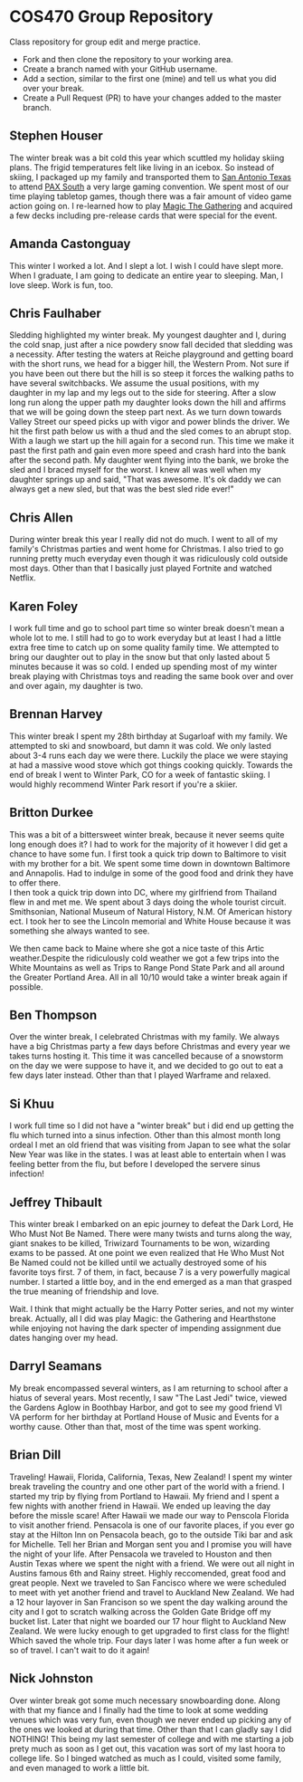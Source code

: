 # COS470 Group Repository

Class repository for group edit and merge practice.

* Fork and then clone the repository to your working area.
* Create a branch named with your GitHub username.
* Add a section, similar to the first one (mine) and tell us what you did over your break.
* Create a Pull Request (PR) to have your changes added to the master branch.

## Stephen Houser
The winter break was a bit cold this year which scuttled my holiday skiing plans. The frigid temperatures felt like living in an icebox. So instead of skiing, I packaged up my family and transported them to [San Antonio Texas](https://en.wikipedia.org/wiki/San_Antonio) to attend [PAX South](http://south.paxsite.com) a very large gaming convention. We spent most of our time playing tabletop games, though there was a fair amount of video game action going on. I re-learned how to play [Magic The Gathering](https://magic.wizards.com/en) and acquired a few decks including pre-release cards that were special for the event.

## Amanda Castonguay
This winter I worked a lot. And I slept a lot. I wish I could have slept more. When I graduate, I am going to dedicate an entire year to sleeping. Man, I love sleep. Work is fun, too.

## Chris Faulhaber
Sledding highlighted my winter break. My youngest daughter and I, during
the cold snap, just after a nice powdery snow fall decided that sledding
was a necessity. After testing the waters at Reiche playground and getting
board with the short runs, we head for a bigger hill, the Western Prom.
Not sure if you have been out there but the hill is so steep it forces
the walking paths to have several switchbacks. We assume the usual
positions, with my daughter in my lap and my legs out to the side
for steering. After a slow long run along the upper path my daughter
looks down the hill and affirms that we will be going down the
steep part next. As we turn down towards Valley Street our speed
picks up with vigor and power blinds the driver. We hit the
first path below us with a thud and the sled comes to an abrupt stop.
With a laugh we start up the hill again for a second run. This time
we make it past the first path and gain even more speed and crash hard
into the bank after the second path. My daughter went flying into the bank,
we broke the sled and I braced myself for the worst. I knew all was well when
my daughter springs up and said, "That was awesome. It's ok daddy we can
always get a new sled, but that was the best sled ride ever!"

## Chris Allen
During winter break this year I really did not do much. I went to all of my family's Christmas parties and went home for Christmas. I also tried to go running pretty much everyday even though it was ridiculously cold outside most days. Other than that I basically just played Fortnite and watched Netflix.

## Karen Foley
I work full time and go to school part time so winter break doesn't mean a whole lot to me. I still had to go to work everyday but at least I had a little extra free time to catch up on some quality family time. We attempted to bring our daughter out to play in the snow but that only lasted about 5 minutes because it was so cold. I ended up spending most of my winter break playing with Christmas toys and reading the same book over and over and over again, my daughter is two.

## Brennan Harvey
This winter break I spent my 28th birthday at Sugarloaf with my family.  We attempted to ski and snowboard, but damn it was cold.  We only lasted about 3-4 runs each day we were there.  Luckily the place we were staying at had a massive wood stove which got things cooking quickly.  Towards the end of break I went to Winter Park, CO for a week of fantastic skiing.  I would highly recommend Winter Park resort if you're a skiier.

## Britton Durkee
This was a bit of a bittersweet winter break, because it never seems quite long enough does it?   I had to work for the majority of it however I did get a chance to have some fun.   I first took a quick trip down to Baltimore to visit with my brother for a bit.   We spent some time down in downtown Baltimore and Annapolis.   Had to indulge in some of the good food and drink they have to offer there.  
I then took a quick trip down into DC, where my girlfriend from Thailand flew in and met me.   We spent about 3 days doing the whole tourist circuit.   Smithsonian, National Museum of Natural History,  N.M. Of American history ect.   I took her to see the Lincoln memorial and White House because it was something she always wanted to see.   

We then came back to Maine where she got a nice taste of this Artic weather.Despite the ridiculously cold weather we got a few trips into the White Mountains as well as Trips to Range Pond State Park and all around the Greater Portland Area. All in all 10/10 would take a winter break again if possible.

## Ben Thompson
Over the winter break, I celebrated Christmas with my family. We always have a big Christmas party a few days before Christmas and every year we takes turns hosting it. This time it was cancelled because of a snowstorm on the day we were suppose to have it, and we decided to go out to eat a few days later instead. Other than that I played Warframe and relaxed.  

## Si Khuu
I work full time so I did not have a "winter break" but i did end up getting the flu which turned into a sinus infection. Other than this almost month long ordeal I met an old friend that was visiting from Japan to see what the solar New Year was like in the states. I was at least able to entertain when I was feeling better from the flu, but before I developed the servere sinus infection!

## Jeffrey Thibault
This winter break I embarked on an epic journey to defeat the Dark Lord, He Who Must Not Be Named. There were many twists and turns along the way, giant snakes to be killed, Triwizard Tournaments to be won, wizarding exams to be passed. At one point we even realized that He Who Must Not Be Named could not be killed until we actually destroyed some of his favorite toys first. 7 of them, in fact, because 7 is a very powerfully magical number. I started a little boy, and in the end emerged as a man that grasped the true meaning of friendship and love.

Wait. I think that might actually be the Harry Potter series, and not my winter break. Actually, all I did was play Magic: the Gathering and Hearthstone while enjoying not having the dark specter of impending assignment due dates hanging over my head.

## Darryl Seamans
My break encompassed several winters, as I am returning to school after a hiatus of several years. Most recently, I saw 
"The Last Jedi" twice, viewed the Gardens Aglow in Boothbay Harbor, and got to see my good friend VI VA perform for her 
birthday at Portland House of Music and Events for a worthy cause. Other than that, most of the time was spent working.

## Brian Dill
Traveling! Hawaii, Florida, California, Texas, New Zealand! I spent my winter break traveling the country and one other part of the world with a friend. I started my trip by flying from Portland to Hawaii. My friend and I spent a few nights with another friend in Hawaii. We ended up leaving the day before the missle scare! After Hawaii we made our way to Penscola Florida to visit another friend. Pensacola is one of our favorite places, if you ever go stay at the Hilton Inn on Pensacola beach, go to the outside Tiki bar and ask for Michelle. Tell her Brian and Morgan sent you and I promise you will have the night of your life. After Pensacola we traveled to Houston and then Austin Texas where we spent the night with a friend. We were out all night in Austins famous 6th and Rainy street. Highly reccomended, great food and great people. Next we traveled to San Fancisco where we were scheduled to meet with yet another friend and travel to Auckland New Zealand. We had a 12 hour layover in San Francison so we spent the day walking around the city and I got to scratch walking across the Golden Gate Bridge off my bucket list. Later that night we boarded our 17 hour flight to Auckland New Zealand. We were lucky enough to get upgraded to first class for the flight! Which saved the whole trip. Four days later I was home after a fun week or so of travel. I can't wait to do it again!

## Nick Johnston

Over winter break got some much necessary snowboarding done. Along with that my fiance and I finally had the time to look at some wedding venues which was very fun, even though we never ended up picking any of the ones we looked at during that time. Other than that I can gladly say I did NOTHING! This being my last semester of college and with me starting a job prety much as soon as I get out, this vacation was sort of my last hoora to college life. So I binged watched as much as I could, visited some family, and even managed to work a little bit. 